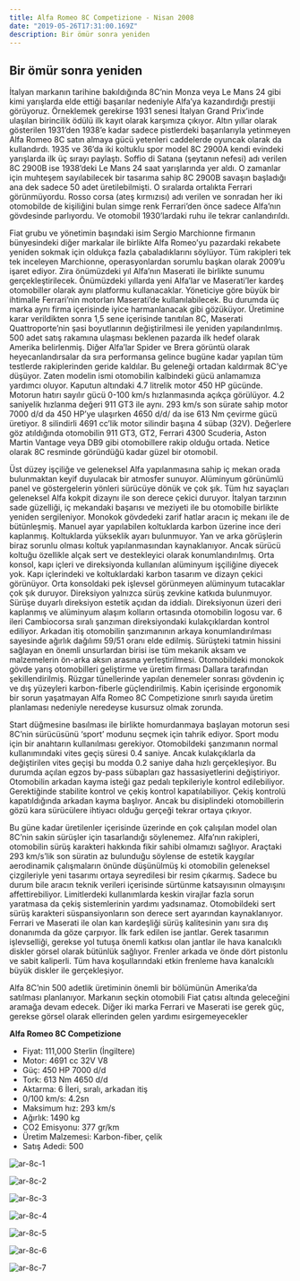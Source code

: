 ```yaml
---
title: Alfa Romeo 8C Competizione - Nisan 2008
date: "2019-05-26T17:31:00.169Z"
description: Bir ömür sonra yeniden
---
```


## Bir ömür sonra yeniden

İtalyan markanın tarihine bakıldığında 8C’nin Monza veya Le Mans 24 gibi kimi yarışlarda elde ettiği başarılar nedeniyle Alfa’ya kazandırdığı prestiji görüyoruz. Örneklemek gerekirse 1931 senesi İtalyan Grand Prix’inde ulaşılan birincilik ödülü ilk kayıt olarak karşımıza çıkıyor. Altın yıllar olarak gösterilen 1931’den 1938’e kadar sadece pistlerdeki başarılarıyla yetinmeyen Alfa Romeo 8C satın almaya gücü yetenleri caddelerde oyuncak olarak da kullandırdı. 1935 ve 36’da iki koltuklu spor model 8C 2900A kendi evindeki yarışlarda ilk üç sırayı paylaştı. Soffio di Satana (şeytanın nefesi)  adı verilen 8C 2900B ise 1938’deki Le Mans 24 saat yarışlarında yer aldı. O zamanlar için muhteşem sayılabilecek bir tasarıma sahip 8C 2900B savaşın başladığı ana dek sadece 50 adet üretilebilmişti. O sıralarda ortalıkta Ferrari görünmüyordu. Rosso corsa (ateş kırmızısı) adı verilen ve sonradan her iki otomobilde de kişiliğini bulan simge renk Ferrari’den önce sadece Alfa’nın gövdesinde parlıyordu. Ve otomobil 1930’lardaki ruhu ile tekrar canlandırıldı.

Fiat grubu ve yönetimin başındaki isim Sergio Marchionne firmanın bünyesindeki diğer markalar ile birlikte Alfa Romeo’yu pazardaki rekabete yeniden sokmak için oldukça fazla çabaladıklarını söylüyor. Tüm rakipleri tek tek inceleyen Marchionne, operasyonlardan sorumlu başkan olarak 2009’u işaret ediyor. Zira önümüzdeki yıl Alfa’nın Maserati ile birlikte sunumu gerçekleştirilecek. Önümüzdeki yıllarda yeni Alfa’lar ve Maserati’ler kardeş otomobiller olarak aynı platformu kullanacaklar. Yöneticiye göre büyük bir ihtimalle Ferrari’nin motorları Maserati’de kullanılabilecek. Bu durumda üç marka aynı firma içerisinde iyice harmanlanacak gibi gözüküyor.
Üretimine karar verildikten sonra 1,5 sene içerisinde tanıtılan 8C, Maserati Quattroporte’nin şasi boyutlarının değiştirilmesi ile yeniden yapılandırılmış. 500 adet satış rakamına ulaşması beklenen pazarda ilk hedef olarak Amerika belirlenmiş. Diğer Alfa’lar Spider ve Brera görüntü olarak heyecanlandırsalar da sıra performansa gelince bugüne kadar yapılan tüm testlerde rakiplerinden geride kaldılar. Bu geleneği ortadan kaldırmak 8C’ye düşüyor. Zaten modelin ismi otomobilin kalbindeki gücü anlamamıza yardımcı oluyor. Kaputun altındaki 4.7 litrelik motor 450 HP gücünde. Motorun hatırı sayılır gücü 0-100 km/s hızlanmasında açıkça görülüyor. 4.2 saniyelik hızlanma değeri 911 GT3 ile aynı. 293 km/s son sürate sahip motor 7000 d/d da 450 HP’ye ulaşırken 4650 d/d/ da ise 613 Nm çevirme gücü üretiyor. 8 silindirli 4691 cc’lik motor silindir başına 4 sübap (32V). Değerlere göz atıldığında otomobilin 911 GT3, GT2, Ferrari 4300 Scuderia, Aston Martin Vantage veya DB9 gibi otomobillere rakip olduğu ortada. Netice olarak 8C resminde göründüğü kadar güzel bir otomobil.

Üst düzey işçiliğe ve geleneksel Alfa yapılanmasına sahip iç mekan orada bulunmaktan keyif duyulacak bir atmosfer sunuyor. Alüminyum görünümlü panel ve göstergelerin yönleri sürücüye dönük ve çok şık. Tüm hız sayaçları geleneksel Alfa kokpit dizaynı ile son derece çekici duruyor. İtalyan tarzının sade güzelliği, iç mekandaki başarısı ve meziyeti ile bu otomobille birlikte yeniden sergileniyor. Monokok gövdedeki zarif hatlar aracın iç mekanı ile de bütünleşmiş. Manuel ayar yapılabilen koltuklarda karbon üzerine ince deri kaplanmış. Koltuklarda yükseklik ayarı bulunmuyor. Yan ve arka görüşlerin biraz sorunlu olması koltuk yapılanmasından kaynaklanıyor. Ancak sürücü koltuğu özellikle alçak sert ve destekleyici olarak konumlandırılmış. Orta konsol, kapı içleri ve direksiyonda kullanılan alüminyum işçiliğine diyecek yok. Kapı içlerindeki ve koltuklardaki karbon tasarım ve dizayn çekici görünüyor. Orta konsoldaki pek işlevsel görünmeyen alüminyum tutacaklar çok şık duruyor. Direksiyon yalnızca sürüş zevkine katkıda bulunmuyor. Sürüşe duyarlı direksiyon estetik açıdan da iddialı. Direksiyonun üzeri deri kaplanmış ve alüminyum alaşım kolların ortasında otomobilin logosu var. 6 ileri Cambiocorsa sıralı şanzıman direksiyondaki kulakçıklardan kontrol ediliyor. Arkadan itiş otomobilin şanzımanının arkaya konumlandırılması sayesinde ağırlık dağılımı 59/51 oranı elde edilmiş. Sürüşteki tatmin hissini sağlayan en önemli unsurlardan birisi ise tüm mekanik aksam ve malzemelerin ön-arka aksın arasına yerleştirilmesi. Otomobildeki monokok gövde yarış otomobilleri geliştirme ve üretim firması Dallara tarafından şekillendirilmiş. Rüzgar tünellerinde yapılan denemeler sonrası gövdenin iç ve dış yüzeyleri karbon-fiberle güçlendirilmiş. Kabin içerisinde ergonomik bir sorun yaşatmayan Alfa Romeo 8C Competizione sınırlı sayıda üretim planlaması nedeniyle neredeyse kusursuz olmak zorunda.

Start düğmesine basılması ile birlikte homurdanmaya başlayan motorun sesi 8C’nin sürücüsünü ‘sport’ modunu seçmek için tahrik ediyor. Sport modu için bir anahtarın kullanılması gerekiyor. Otomobildeki şanzımanın normal kullanımındaki vites geçiş süresi 0.4 saniye. Ancak kulakçıklarla da değiştirilen vites geçişi bu modda 0.2 saniye daha hızlı gerçekleşiyor. Bu durumda açılan egzos by-pass sübapları gaz hassasiyetlerini değiştiriyor. Otomobilin arkadan kayma isteği gaz pedalı tepkileriyle kontrol edilebiliyor. Gerektiğinde stabilite kontrol ve çekiş kontrol kapatılabiliyor. Çekiş kontrolü kapatıldığında arkadan kayma başlıyor. Ancak bu disiplindeki otomobillerin gözü kara sürücülere ihtiyacı olduğu gerçeği tekrar ortaya çıkıyor.

Bu güne kadar üretilenler içerisinde üzerinde en çok çalışılan model olan 8C’nin sakin sürüşler için tasarlandığı söylenemez. Alfa’nın rakipleri, otomobilin sürüş karakteri hakkında fikir sahibi olmamızı sağlıyor. Araçtaki 293 km/s’lik son süratin az bulunduğu söylense de estetik kaygılar aerodinamik çalışmaların önünde düşünülmüş ki otomobilin geleneksel çizgileriyle yeni tasarımı ortaya seyredilesi bir resim çıkarmış. Sadece bu durum bile aracın teknik verileri içerisinde sürtünme katsayısının olmayışını affettirebiliyor. Limitlerdeki kullanımlarda keskin virajlar fazla sorun yaratmasa da çekiş sistemlerinin yardımı yadsınamaz. Otomobildeki sert sürüş karakteri süspansiyonların son derece sert ayarından  kaynaklanıyor. Ferrari ve Maserati ile olan kan kardeşliği sürüş kalitesinin yanı sıra dış donanımda da göze çarpıyor. İlk fark edilen ise jantlar. Gerek tasarımın işlevselliği, gerekse yol tutuşa önemli katkısı olan jantlar ile hava kanalcıklı diskler görsel olarak bütünlük sağlıyor. Frenler arkada ve önde dört pistonlu ve sabit kaliperli. Tüm hava koşullarındaki etkin frenleme hava kanalcıklı büyük diskler ile gerçekleşiyor.

Alfa 8C’nin 500 adetlik üretiminin önemli bir bölümünün Amerika’da satılması planlanıyor. Markanın seçkin otomobili Fiat çatısı altında geleceğini aramağa devam edecek. Diğer iki marka Ferrari ve Maserati ise gerek güç, gerekse görsel olarak ellerinden gelen yardımı esirgemeyecekler

__Alfa Romeo 8C Competizione__

* Fiyat: 111,000 Sterlin (İngiltere)
* Motor: 4691 cc 32V V8
* Güç: 450 HP 7000 d/d
* Tork: 613 Nm 4650 d/d
* Aktarma: 6 İleri, sıralı, arkadan itiş
* 0/100 km/s: 4.2sn
* Maksimum hız: 293 km/s
* Ağırlık: 1490 kg
* CO2 Emisyonu: 377 gr/km
* Üretim Malzemesi: Karbon-fiber, çelik
* Satış Adedi: 500

![ar-8c-1](./ar-8c-1.jpg)

![ar-8c-2](./ar-8c-2.jpg)

![ar-8c-3](./ar-8c-3.jpg)

![ar-8c-4](./ar-8c-4.jpg)

![ar-8c-5](./ar-8c-5.jpg)

![ar-8c-6](./ar-8c-6.jpg)

![ar-8c-7](./ar-8c-7.jpg)